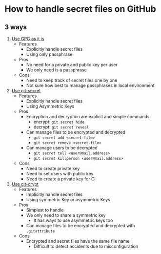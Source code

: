 # How to handle secret files on GitHub

## 3 ways

1. [Use GPG as it is](https://github.com/tomoya-sforzando/etude-secrets/tree/main/with_gpg)
   - Features
     - Explicitly handle secret files
     - Using only passphrase
   - Pros
     - No need for a private and public key per user
     - We only need is a passphrase
   - Cons
     - Need to keep track of secret files one by one
     - Not sure how best to manage passphrases in local environment
1. [Use git-secret](https://github.com/tomoya-sforzando/etude-secrets/tree/main/with_git-secret)
   - Features
     - Explicitly handle secret files
     - Using Asymmetric Keys
   - Pros
     - Encryption and decryption are explicit and simple commands
       - encrypt: `git secret hide`
       - decrypt: `git secret reveal`
     - Can manage files to be encrypted and decrypted
       - `git secret add <secret-file>`
       - `git secret remove <secret-file>`
     - Can manage users to be decrypted
       - `git secret tell <user@mail.address>`
       - `git secret killperson <user@mail.address>`
   - Cons
     - Need to create private key
     - Need to set users with public key
     - Need to create a private key for CI
1. [Use git-crypt](https://github.com/tomoya-sforzando/etude-secrets/tree/main/with_git-crypt)
   - Features
     - Implicitly handle secret files
     - Using symmetric Key or asymmetric Keys
   - Pros
     - Simplest to handle
     - We only need to share a symmetric key
       - It has ways to use asymmetric keys too
     - Can manage files to be encrypted and decrypted with `.gitattribute`
   - Cons
     - Encrypted and secret files have the same file name
       - Difficult to detect accidents due to misconfiguration
